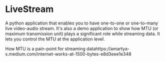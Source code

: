 # LiveStream
A python application that enables you to have one-to-one or one-to-many live video-audio stream. It's also a demo application to show how MTU (or maximum transmission unit) plays a significant role while streaming data.  It lets you control the MTU at the application level. 

How MTU is a pain-point for streaming datahttps://amartya-s.medium.com/internet-works-at-1500-bytes-e8d3eee1e348
